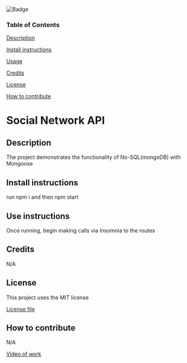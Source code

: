 
![Badge](https://img.shields.io/badge/License-MIT-green)

### Table of Contents 

[Description](#Description)

[Install instructions](#Install-instructions)

[Usage](#Use-instructions)

[Credits](#Credits)

[License](#License)

[How to contribute](#How-to-contribute)
# Social Network API

## Description

The project demonstrates the functionality of No-SQL(mongoDB) with Mongoose

## Install instructions

run npm i and then npm start

## Use instructions

Once running, begin making calls via Insomnia to the routes

## Credits 

N/A

## License 

This project uses the MIT license

[License file](LICENSE.txt)
## How to contribute

N/A

[Video of work](https://youtu.be/FI4OCR1Q77I)